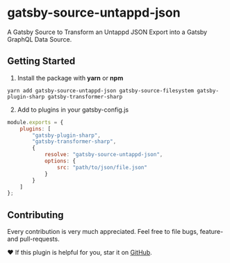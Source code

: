 # gatsby-source-untappd-json

A Gatsby Source to Transform an Untappd JSON Export into a Gatsby GraphQL Data Source.

## Getting Started

1. Install the package with **yarn** or **npm**

`yarn add gatsby-source-untappd-json gatsby-source-filesystem gatsby-plugin-sharp gatsby-transformer-sharp`

2. Add to plugins in your gatsby-config.js

```javascript
module.exports = {
    plugins: [
        "gatsby-plugin-sharp",
        "gatsby-transformer-sharp",
        {
            resolve: "gatsby-source-untappd-json",
            options: {
                src: "path/to/json/file.json"
            }
        }
    ]
};
```

## Contributing

Every contribution is very much appreciated.
Feel free to file bugs, feature- and pull-requests.

❤️ If this plugin is helpful for you, star it on [GitHub](https://github.com/codevachon/gatsby-source-untappd-json).
